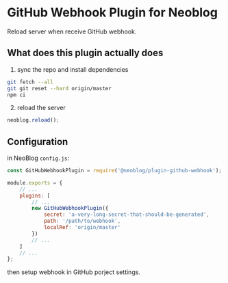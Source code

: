 # GitHub Webhook Plugin for Neoblog

Reload server when receive GitHub webhook.

## What does this plugin actually does

1. sync the repo and install dependencies

```bash
git fetch --all
git git reset --hard origin/master
npm ci
```

2. reload the server

```js
neoblog.reload();
```

## Configuration

in NeoBlog `config.js`:

```js
const GitHubWebhookPlugin = require('@neoblog/plugin-github-webhook');

module.exports = {
    // ...
    plugins: [
        // ...
        new GitHubWebhookPlugin({
            secret: 'a-very-long-secret-that-should-be-generated',
            path: '/path/to/webhook',
            localRef: 'origin/master'
        })
        // ...
    ]
    // ...
};
```

then setup webhook in GitHub porject settings.
